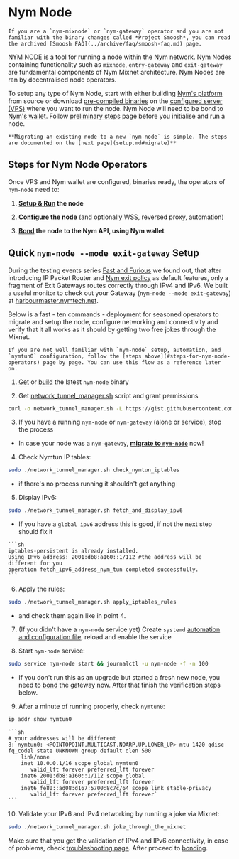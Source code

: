 # Nym Node

```admonish note
If you are a `nym-mixnode` or `nym-gateway` operator and you are not familiar with the binary changes called *Project Smoosh*, you can read the archived [Smoosh FAQ](../archive/faq/smoosh-faq.md) page.
```

NYM NODE is a tool for running a node within the Nym network. Nym Nodes containing functionality such as `mixnode`, `entry-gateway` and `exit-gateway` are fundamental components of Nym Mixnet architecture. Nym Nodes are ran by decentralised node operators.

To setup any type of Nym Node, start with either building [Nym's platform](../binaries/building-nym.md) from source or download [pre-compiled binaries](../binaries/pre-built-binaries.md) on the [configured server (VPS)](vps-setup.md) where you want to run the node. Nym Node will need to be bond to [Nym's wallet](wallet-preparation.md). Follow [preliminary steps](preliminary-steps.md) page before you initialise and run a node.

```admonish info
**Migrating an existing node to a new `nym-node` is simple. The steps are documented on the [next page](setup.md#migrate)**
```

## Steps for Nym Node Operators

Once VPS and Nym wallet are configured, binaries ready, the operators of `nym-node` need to:

1. **[Setup & Run](setup.md) the node**

2. **[Configure](configuration.md) the node** (and optionally WSS, reversed proxy, automation)

3. **[Bond](bonding.md) the node to the Nym API, using Nym wallet**

## Quick `nym-node --mode exit-gateway` Setup

During the testing events series [Fast and Furious](https://nymtech.net/events/fast-and-furious) we found out, that after introducing IP Packet Router and [Nym exit policy](https://nymtech.net/.wellknown/network-requester/exit-policy.txt) as default features,  only a fragment of Exit Gateways routes correctly through IPv4 and IPv6. We built a useful monitor to check out your Gateway (`nym-node --mode exit-gateway`) at [harbourmaster.nymtech.net](https://harbourmaster.nymtech.net/).

Below is a fast - ten commands - deployment for seasoned operators to migrate and setup the node, configure networking and connectivity and verify that it all works as it should by getting two free jokes through the Mixnet.

```admonish caution
If you are not well familiar with `nym-node` setup, automation, and `nymtun0` configuration, follow the [steps above](#steps-for-nym-node-operators) page by page. You can use this flow as a reference later on.
```

1. [Get](../binaries/pre-built-binaries.md) or [build](../binaries/building-nym.md) the latest `nym-node` binary

2. Get [network_tunnel_manager.sh](https://gist.github.com/tommyv1987/ccf6ca00ffb3d7e13192edda61bb2a77) script and grant permissions
```sh
curl -o network_tunnel_manager.sh -L https://gist.githubusercontent.com/tommyv1987/ccf6ca00ffb3d7e13192edda61bb2a77/raw/9d785d6ee3aa2970553633eccbd89a827f49fab5/network_tunnel_manager.sh && chmod +x network_tunnel_manager.sh
```

3. If you have a running `nym-node` or `nym-gateway` (alone or service), stop the process
  - In case your node was a `nym-gateway`, [**migrate to `nym-node`**](setup.md#migrate) now!

4. Check Nymtun IP tables:
```sh
sudo ./network_tunnel_manager.sh check_nymtun_iptables
```
 - if there's no process running it shouldn't get anything

5. Display IPv6:
```sh
sudo ./network_tunnel_manager.sh fetch_and_display_ipv6
```
 - If you have a `global ipv6` address this is good, if not the next step should fix it
~~~admonish example collapsible=true title="Correct `./network_tunnel_manager.sh fetch_and_display_ipv6` output:"
```sh
iptables-persistent is already installed.
Using IPv6 address: 2001:db8:a160::1/112 #the address will be different for you
operation fetch_ipv6_address_nym_tun completed successfully.
```
~~~

6. Apply the rules:
```sh
sudo ./network_tunnel_manager.sh apply_iptables_rules
```
  - and check them again like in point 4.

7. (If you didn't have a `nym-node` service yet) Create `systemd` [automation and configuration file](configuration.md#systemd), reload and enable the service

8. Start `nym-node` service:
```sh
sudo service nym-node start && journalctl -u nym-node -f -n 100
```
  - If you don't run this as an upgrade but started a fresh new node, you need to [bond](bonding.md) the gateway now. After that finish the verification steps below.

9. After a minute of running properly, check `nymtun0`:
```sh
ip addr show nymtun0
```

~~~admonish example collapsible=true title="Correct `ip addr show nymtun0` output:"
```sh
# your addresses will be different
8: nymtun0: <POINTOPOINT,MULTICAST,NOARP,UP,LOWER_UP> mtu 1420 qdisc fq_codel state UNKNOWN group default qlen 500
    link/none
    inet 10.0.0.1/16 scope global nymtun0
       valid_lft forever preferred_lft forever
    inet6 2001:db8:a160::1/112 scope global
       valid_lft forever preferred_lft forever
    inet6 fe80::ad08:d167:5700:8c7c/64 scope link stable-privacy
       valid_lft forever preferred_lft forever`
```
~~~

10. Validate your IPv6 and IPv4 networking by running a joke via Mixnet:
```sh
sudo ./network_tunnel_manager.sh joke_through_the_mixnet
```

Make sure that you get the validation of IPv4 and IPv6 connectivity, in case of problems, check [troubleshooting page](../troubleshooting/vps-isp.md#incorrect-gateway-network-check). After proceed to [bonding](bonding.md).
